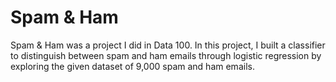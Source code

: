 # Spam & Ham

Spam & Ham was a project I did in Data 100. In this project, I built a classifier to distinguish between spam and ham emails through logistic regression by exploring the given dataset of 9,000 spam and ham emails.

